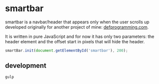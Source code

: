 # smartbar

smartbar is a navbar/header that appears only when the user scrolls up developed originally for another project of mine: [defprogramming.com](http://defprogramming.com).

It is written in pure JavaScript and for now it has only two parameters: the header element and the offset start in pixels that will hide the header.

```javascript
smartBar.init(document.getElementById('smartbar'), 200);
```

## development

```bash
gulp
```


